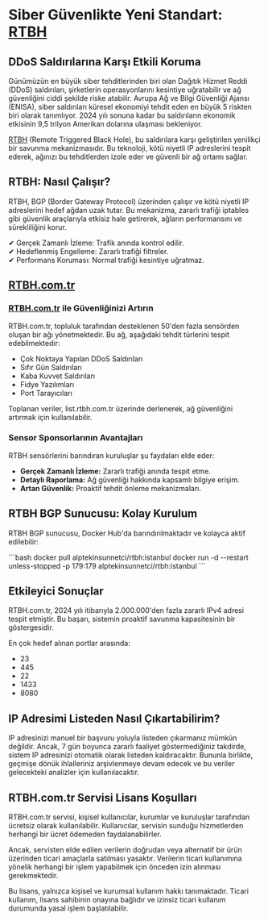 # Siber Güvenlikte Yeni Standart: [RTBH](http://rtbh.com.tr)

## DDoS Saldırılarına Karşı Etkili Koruma

Günümüzün en büyük siber tehditlerinden biri olan Dağıtık Hizmet Reddi (DDoS) saldırıları, şirketlerin operasyonlarını kesintiye uğratabilir ve ağ güvenliğini ciddi şekilde riske atabilir. Avrupa Ağ ve Bilgi Güvenliği Ajansı (ENISA), siber saldırıları küresel ekonomiyi tehdit eden en büyük 5 riskten biri olarak tanımlıyor. 2024 yılı sonuna kadar bu saldırıların ekonomik etkisinin 9,5 trilyon Amerikan dolarına ulaşması bekleniyor.

[RTBH](http://rtbh.com.tr) (Remote Triggered Black Hole), bu saldırılara karşı geliştirilen yenilikçi bir savunma mekanizmasıdır. Bu teknoloji, kötü niyetli IP adreslerini tespit ederek, ağınızı bu tehditlerden izole eder ve güvenli bir ağ ortamı sağlar.

## RTBH: Nasıl Çalışır?

RTBH, BGP (Border Gateway Protocol) üzerinden çalışır ve kötü niyetli IP adreslerini hedef ağdan uzak tutar. Bu mekanizma, zararlı trafiği iptables gibi güvenlik araçlarıyla etkisiz hale getirerek, ağların performansını ve sürekliliğini korur.

✔ Gerçek Zamanlı İzleme: Trafik anında kontrol edilir.  
✔ Hedeflenmiş Engelleme: Zararlı trafiği filtreler.  
✔ Performans Koruması: Normal trafiği kesintiye uğratmaz.

## [RTBH.com.tr](http://rtbh.com.tr)

### [RTBH.com.tr](http://rtbh.com.tr) ile Güvenliğinizi Artırın

RTBH.com.tr, topluluk tarafından desteklenen 50'den fazla sensörden oluşan bir ağı yönetmektedir. Bu ağ, aşağıdaki tehdit türlerini tespit edebilmektedir:

- Çok Noktaya Yapılan DDoS Saldırıları
- Sıfır Gün Saldırıları
- Kaba Kuvvet Saldırıları
- Fidye Yazılımları
- Port Tarayıcıları

Toplanan veriler, list.rtbh.com.tr üzerinde derlenerek, ağ güvenliğini artırmak için kullanılabilir.

### Sensor Sponsorlarının Avantajları

RTBH sensörlerini barındıran kuruluşlar şu faydaları elde eder:

- **Gerçek Zamanlı İzleme:** Zararlı trafiği anında tespit etme.
- **Detaylı Raporlama:** Ağ güvenliği hakkında kapsamlı bilgiye erişim.
- **Artan Güvenlik:** Proaktif tehdit önleme mekanizmaları.

## RTBH BGP Sunucusu: Kolay Kurulum

RTBH BGP sunucusu, Docker Hub'da barındırılmaktadır ve kolayca aktif edilebilir:

\`\`\`bash
docker pull alptekinsunnetci/rtbh:istanbul
docker run -d --restart unless-stopped -p 179:179 alptekinsunnetci/rtbh:istanbul
\`\`\`

## Etkileyici Sonuçlar

RTBH.com.tr, 2024 yılı itibarıyla 2.000.000'den fazla zararlı IPv4 adresi tespit etmiştir. Bu başarı, sistemin proaktif savunma kapasitesinin bir göstergesidir.

En çok hedef alınan portlar arasında:
- 23
- 445
- 22
- 1433
- 8080

## IP Adresimi Listeden Nasıl Çıkartabilirim?

IP adresinizi manuel bir başvuru yoluyla listeden çıkarmanız mümkün değildir. Ancak, 7 gün boyunca zararlı faaliyet göstermediğiniz takdirde, sistem IP adresinizi otomatik olarak listeden kaldıracaktır. Bununla birlikte, geçmişe dönük ihlalleriniz arşivlenmeye devam edecek ve bu veriler gelecekteki analizler için kullanılacaktır.

## RTBH.com.tr Servisi Lisans Koşulları

RTBH.com.tr servisi, kişisel kullanıcılar, kurumlar ve kuruluşlar tarafından ücretsiz olarak kullanılabilir. Kullanıcılar, servisin sunduğu hizmetlerden herhangi bir ücret ödemeden faydalanabilirler.

Ancak, servisten elde edilen verilerin doğrudan veya alternatif bir ürün üzerinden ticari amaçlarla satılması yasaktır. Verilerin ticari kullanımına yönelik herhangi bir işlem yapabilmek için önceden izin alınması gerekmektedir.

Bu lisans, yalnızca kişisel ve kurumsal kullanım hakkı tanımaktadır. Ticari kullanım, lisans sahibinin onayına bağlıdır ve izinsiz ticari kullanım durumunda yasal işlem başlatılabilir.
